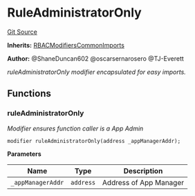 # RuleAdministratorOnly
[Git Source](https://github.com/thrackle-io/aquifi-rules-v1/blob/268b521956cf89a918ed12522e8182d2df0cd3b2/src/protocol/economic/RuleAdministratorOnly.sol)

**Inherits:**
[RBACModifiersCommonImports](/src/client/token/handler/common/RBACModifiersCommonImports.sol/abstract.RBACModifiersCommonImports.md)

**Author:**
@ShaneDuncan602 @oscarsernarosero @TJ-Everett

*ruleAdministratorOnly modifier encapsulated for easy imports.*


## Functions
### ruleAdministratorOnly

*Modifier ensures function caller is a App Admin*


```solidity
modifier ruleAdministratorOnly(address _appManagerAddr);
```
**Parameters**

|Name|Type|Description|
|----|----|-----------|
|`_appManagerAddr`|`address`|Address of App Manager|


